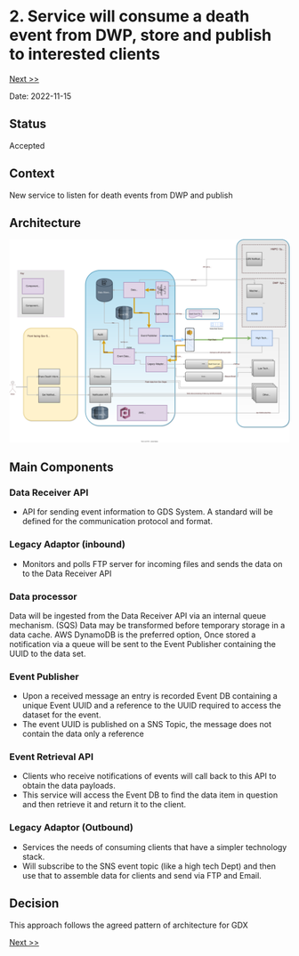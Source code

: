 # 2. Service will consume a death event from DWP, store and publish to interested clients

[Next >>](9999-end.md)


Date: 2022-11-15

## Status

Accepted

## Context
New service to listen for death events from DWP and publish 


## Architecture
![This is the Death event architecture{arch}](death-event-notifier.svg)

## Main Components
### Data Receiver API
- API for sending event information to GDS System.  A standard will be defined for the communication protocol and format.
### Legacy Adaptor (inbound)
- Monitors and polls FTP server for incoming files and sends the data on to the Data Receiver API
### Data processor
Data will be ingested from the Data Receiver API via an internal queue mechanism. (SQS)
Data may be transformed before temporary storage in a data cache.  AWS DynamoDB is the preferred option,
Once stored a notification via a queue will be sent to the Event Publisher containing the UUID to the data set.
### Event Publisher
- Upon a received message an entry is recorded Event DB containing a unique Event UUID and a reference to the UUID required to access the dataset for the event.
- The event UUID is published on a SNS Topic, the message does not contain the data only a reference
### Event Retrieval API
- Clients who receive notifications of events will call back to this API to obtain the data payloads.
- This service will access the Event DB to find the data item in question and then retrieve it and return it to the client.
### Legacy Adaptor (Outbound)
- Services the needs of consuming clients that have a simpler technology stack.
- Will subscribe to the SNS event topic (like a high tech Dept) and then use that to assemble data for clients and send via FTP and Email.

 
## Decision

This approach follows the agreed pattern of architecture for GDX



[Next >>](9999-end.md)
